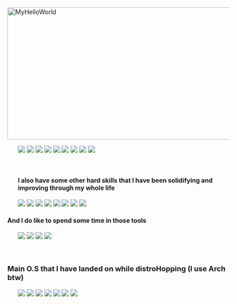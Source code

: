 
<img class="MyHellowWorld" src="https://github.com/user-attachments/assets/fe72871e-6435-491d-84a1-d2723a849878" alt="MyHelloWorld" height="300px" width="600px"/>
      <br/>
        <!-- Badges & Logotypes. Via: https://simpleicons.org  // https://shields.io/badges | I couldn't find any other way to align the elements other than this ¯\_₍ッ₎_/¯ -->
        <ul type="none" class="langlogo">
              <li type="none"><img src="https://img.shields.io/badge/Java-yellow?style=for-the-badge&logo=openjdk&logoSize=auto"/>
              <img src="https://img.shields.io/badge/HTML5-%23E34F26?style=for-the-badge&logo=html5&logoColor=white&logoSize=auto"/>
              <img src="https://img.shields.io/badge/CSS3-%231572B6?style=for-the-badge&logo=css3&logoColor=white&logoSize=auto"/>
              <img src="https://img.shields.io/badge/Python-%233776AB?style=for-the-badge&logo=python&logoColor=white&logoSize=auto"/>
              <img src="https://img.shields.io/badge/Anaconda-%2344A833?style=for-the-badge&logo=anaconda&logoColor=white&logoSize=auto"/>
              <img src="https://img.shields.io/badge/Bash-%234EAA25?style=for-the-badge&logo=gnubash&logoColor=black&logoSize=auto"/>
              <img src="https://img.shields.io/badge/Language-black?style=for-the-badge&logo=c&logoColor=white&logoSize=auto"/>
              <img src="https://img.shields.io/badge/C%2B%2B-%2300599C?style=for-the-badge&logo=cplusplus&logoColor=white&logoSize=auto"/>
              <img src="https://img.shields.io/badge/Borland%20Delphi-%23E62431?style=for-the-badge&logo=delphi&logoColor=white&logoSize=auto"/></li>
        </ul>     
        <br/>
      <!-- Theres some information about the Softwares I use -->
      <ul type="none" class="softlogos">
            <h4> I also have some other hard skills that I have been solidifying and improving through my whole life</h4>   
              <li type="none"><img src="https://img.shields.io/badge/Libre%20Office-%2318A303?style=for-the-badge&logo=libreoffice&logoColor=white&logoSize=auto"/>
              <img src="https://img.shields.io/badge/Blender-%23E87D0D?style=for-the-badge&logo=blender&logoColor=white&logoSize=auto"/>
              <img src="https://img.shields.io/badge/Unity%203D-black?style=for-the-badge&logo=unity&logoColor=white&logoSize=auto"/>
              <img src="https://img.shields.io/badge/Unreal%20Engine-%230E1128?style=for-the-badge&logo=unrealengine&logoColor=white&logoSize=auto"/>
              <img src="https://img.shields.io/badge/Adobe%20Photoshop-%2331A8FF?style=for-the-badge&logo=adobephotoshop&logoColor=white&logoSize=auto"/>
              <img src="https://img.shields.io/badge/Adobe%20Illustrator-%23FF9A00?style=for-the-badge&logo=adobeillustrator&logoColor=white&logoSize=auto"/>
              <img src="https://img.shields.io/badge/Sony%20VEGAS-%231A1A1A?style=for-the-badge&logo=vegas&logoColor=white&logoSize=auto"/>
              <img src="https://img.shields.io/badge/KDEnlive-%23527EB2?style=for-the-badge&logo=kdenlive&logoColor=white&logoSize=auto"/></li>
      </ul>
      <!-- Other type of Softwares I like to use most of the time-->
      <h4>And I do like to spend some time in those tools</h4>
      <ul type="none" class="tools">
        <li><img src="https://img.shields.io/badge/Figma-%23F24E1E?style=for-the-badge&logo=figma&logoColor=white&logoSize=auto"/>
        <img src="https://img.shields.io/badge/Obsidian-%237C3AED?style=for-the-badge&logo=obsidian&logoColor=white&logoSize=auto"/>
        <img src="https://img.shields.io/badge/VSCodium-%232F80ED?style=for-the-badge&logo=vscodium&logoColor=white&logoSize=auto"/>
        <img src="https://img.shields.io/badge/NeoVim-%2357A143?style=for-the-badge&logo=neovim&logoColor=white&logoSize=auto"/></li>
        </ul>  
      <br/>
      <!-- And These are some of the O.S that I have ever use in my life -->
      <h3>Main O.S that I have landed on while distroHopping (I use Arch btw)</h3>
      <ul type="none" class="os">
        <li><img src="https://img.shields.io/badge/Arch%20Linux-%231793D1?style=for-the-badge&logo=archlinux&logoColor=white&logoSize=auto"/>
        <img src="https://img.shields.io/badge/Debian-%23A81D33?style=for-the-badge&logo=debian&logoColor=white&logoSize=auto"/>
        <img src="https://img.shields.io/badge/Mint%20Linux-%2386BE43?style=for-the-badge&logo=linuxmint&logoColor=white&logoSize=auto"/>
        <img src="https://img.shields.io/badge/Ubuntu-%23E95420?style=for-the-badge&logo=ubuntu&logoColor=white&logoSize=auto"/>
        <img src="https://img.shields.io/badge/Backtrack%205-%23b51f33?style=for-the-badge&logo=kalilinux&logoColor=white&logoSize=auto"/>
        <img src="https://img.shields.io/badge/Kali%20Linux-%23557C94?style=for-the-badge&logo=kalilinux&logoColor=white&logoSize=auto"/>
        <img src="https://img.shields.io/badge/Parrot%20O.S-%2315E0ED?style=for-the-badge&logo=parrotsecurity&logoColor=white&logoSize=auto"/></li>
  
